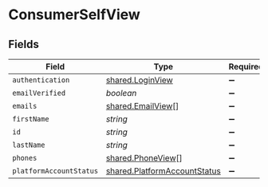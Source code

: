 # ConsumerSelfView


## Fields

| Field                                                                               | Type                                                                                | Required                                                                            | Description                                                                         |
| ----------------------------------------------------------------------------------- | ----------------------------------------------------------------------------------- | ----------------------------------------------------------------------------------- | ----------------------------------------------------------------------------------- |
| `authentication`                                                                    | [shared.LoginView](../../../sdk/models/shared/loginview.md)                         | :heavy_minus_sign:                                                                  | N/A                                                                                 |
| `emailVerified`                                                                     | *boolean*                                                                           | :heavy_minus_sign:                                                                  | N/A                                                                                 |
| `emails`                                                                            | [shared.EmailView](../../../sdk/models/shared/emailview.md)[]                       | :heavy_minus_sign:                                                                  | N/A                                                                                 |
| `firstName`                                                                         | *string*                                                                            | :heavy_minus_sign:                                                                  | N/A                                                                                 |
| `id`                                                                                | *string*                                                                            | :heavy_minus_sign:                                                                  | N/A                                                                                 |
| `lastName`                                                                          | *string*                                                                            | :heavy_minus_sign:                                                                  | N/A                                                                                 |
| `phones`                                                                            | [shared.PhoneView](../../../sdk/models/shared/phoneview.md)[]                       | :heavy_minus_sign:                                                                  | N/A                                                                                 |
| `platformAccountStatus`                                                             | [shared.PlatformAccountStatus](../../../sdk/models/shared/platformaccountstatus.md) | :heavy_minus_sign:                                                                  | N/A                                                                                 |